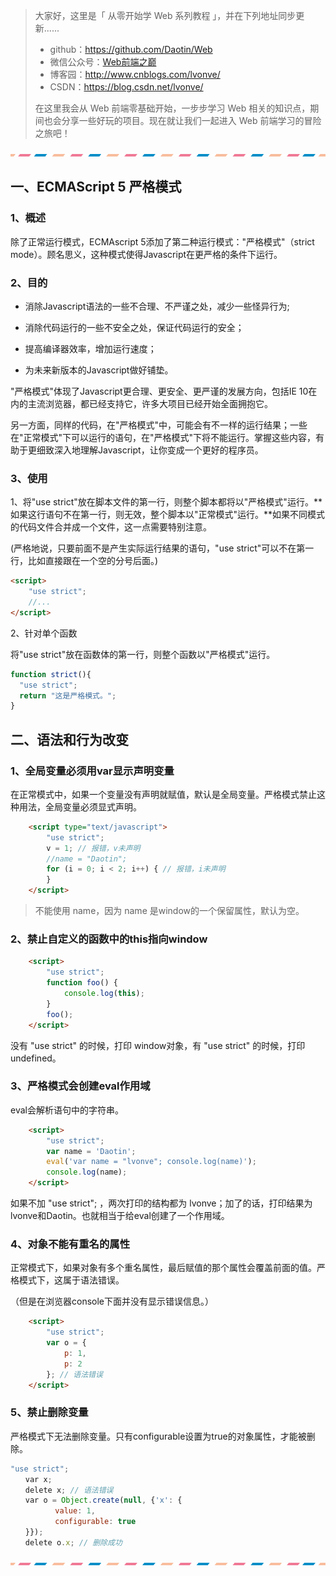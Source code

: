 >大家好，这里是「 从零开始学 Web 系列教程 」，并在下列地址同步更新......
>
> - github：https://github.com/Daotin/Web
> - 微信公众号：[Web前端之巅](https://github.com/Daotin/pic/raw/master/wx.jpg)
> - 博客园：http://www.cnblogs.com/lvonve/
> - CSDN：https://blog.csdn.net/lvonve/
>
> 在这里我会从 Web 前端零基础开始，一步步学习 Web 相关的知识点，期间也会分享一些好玩的项目。现在就让我们一起进入 Web 前端学习的冒险之旅吧！

![](https://github.com/Daotin/pic/raw/master/fgx.png)



## 一、ECMAScript 5 严格模式

### 1、概述

除了正常运行模式，ECMAscript 5添加了第二种运行模式："严格模式"（strict mode）。顾名思义，这种模式使得Javascript在更严格的条件下运行。



### 2、目的

-   消除Javascript语法的一些不合理、不严谨之处，减少一些怪异行为;
-   消除代码运行的一些不安全之处，保证代码运行的安全；

-   提高编译器效率，增加运行速度；


- 为未来新版本的Javascript做好铺垫。



"严格模式"体现了Javascript更合理、更安全、更严谨的发展方向，包括IE 10在内的主流浏览器，都已经支持它，许多大项目已经开始全面拥抱它。

另一方面，同样的代码，在"严格模式"中，可能会有不一样的运行结果；一些在"正常模式"下可以运行的语句，在"严格模式"下将不能运行。掌握这些内容，有助于更细致深入地理解Javascript，让你变成一个更好的程序员。



### 3、使用

1、将"use strict"放在脚本文件的第一行，则整个脚本都将以"严格模式"运行。**如果这行语句不在第一行，则无效，整个脚本以"正常模式"运行。**如果不同模式的代码文件合并成一个文件，这一点需要特别注意。

(严格地说，只要前面不是产生实际运行结果的语句，"use strict"可以不在第一行，比如直接跟在一个空的分号后面。)

```html
<script>
	"use strict";
	//...
</script>
```



2、针对单个函数

将"use strict"放在函数体的第一行，则整个函数以"严格模式"运行。

```js
function strict(){
  "use strict";
  return "这是严格模式。";
}
```





## 二、语法和行为改变



### 1、全局变量必须用var显示声明变量

在正常模式中，如果一个变量没有声明就赋值，默认是全局变量。严格模式禁止这种用法，全局变量必须显式声明。

```html
	<script type="text/javascript">
		"use strict";　　
		v = 1; // 报错，v未声明
		//name = "Daotin";
		for (i = 0; i < 2; i++) { // 报错，i未声明
		}
	</script>
```

>   不能使用 name，因为 name 是window的一个保留属性，默认为空。



### 2、禁止自定义的函数中的this指向window

```html
	<script>
		"use strict";　　
		function foo() {
			console.log(this);
		}
		foo();
	</script>
```

没有 "use strict" 的时候，打印 window对象，有 "use strict" 的时候，打印undefined。



### 3、严格模式会创建eval作用域

eval会解析语句中的字符串。

```html
	<script>
		"use strict";　　
		var name = 'Daotin';
		eval('var name = "lvonve"; console.log(name)');
		console.log(name);
	</script>
```

如果不加 "use strict"; ，两次打印的结构都为 lvonve；加了的话，打印结果为 lvonve和Daotin。也就相当于给eval创建了一个作用域。



### 4、对象不能有重名的属性

正常模式下，如果对象有多个重名属性，最后赋值的那个属性会覆盖前面的值。严格模式下，这属于语法错误。

（但是在浏览器console下面并没有显示错误信息。）

```html
	<script>
		"use strict";　　
		var o = {　　　　
			p: 1,
			p: 2　　
		}; // 语法错误
	</script>
```



### 5、禁止删除变量

严格模式下无法删除变量。只有configurable设置为true的对象属性，才能被删除。

```js
"use strict";
　　var x;
　　delete x; // 语法错误
　　var o = Object.create(null, {'x': {
　　　　　　value: 1,
　　　　　　configurable: true
　　}});
　　delete o.x; // 删除成功
```



![](https://github.com/Daotin/pic/raw/master/fgx.png)





